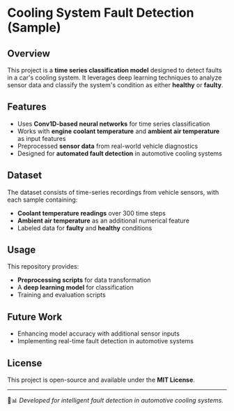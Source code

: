 # Cooling System Fault Detection (Sample)

## Overview  
This project is a **time series classification model** designed to detect faults in a car's cooling system. It leverages deep learning techniques to analyze sensor data and classify the system's condition as either **healthy** or **faulty**.

## Features  
- Uses **Conv1D-based neural networks** for time series classification  
- Works with **engine coolant temperature** and **ambient air temperature** as input features  
- Preprocessed **sensor data** from real-world vehicle diagnostics  
- Designed for **automated fault detection** in automotive cooling systems  

## Dataset  
The dataset consists of time-series recordings from vehicle sensors, with each sample containing:  
- **Coolant temperature readings** over 300 time steps  
- **Ambient air temperature** as an additional numerical feature  
- Labeled data for **faulty** and **healthy** conditions  

## Usage  
This repository provides:  
- **Preprocessing scripts** for data transformation  
- A **deep learning model** for classification  
- Training and evaluation scripts  

## Future Work  
- Enhancing model accuracy with additional sensor inputs  
- Implementing real-time fault detection in automotive systems  

## License  
This project is open-source and available under the **MIT License**.  

---
🚗📊 *Developed for intelligent fault detection in automotive cooling systems.*  
